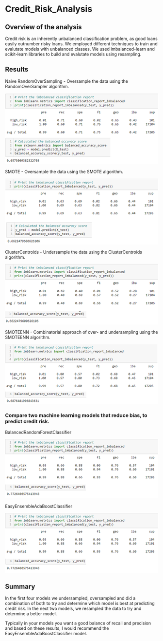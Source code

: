 # Credit_Risk_Analysis

## Overview of the analysis
Credit risk is an inherently unbalanced classification problem, as good loans easily outnumber risky loans. We employed different techniques to train and evalutate models with unbalanced classes. We used imbalanced-learn and scikit-learn libraries to build and evalutate models using resampling.

## Results
Naive RandomOverSampling
    - Oversample the data using the RandomOverSampler algorithm.

![Naive Random Oversampliing](https://github.com/pcar22/Credit_Risk_Analysis/blob/main/Resources/Naive%20Random%20Oversampling_comb.png)


SMOTE
    - Oversample the data using the SMOTE algorithm.

![SMOTE Oversampling](https://github.com/pcar22/Credit_Risk_Analysis/blob/main/Resources/SMOTE%20Oversampling_comb.png)

ClusterCentroids
    - Undersample the data using the ClusterCentroids algorithm.

![ClusterCentroids](https://github.com/pcar22/Credit_Risk_Analysis/blob/main/Resources/ClusterCentroids_comb.png)

SMOTEENN
    - Combinatorial approach of over- and undersampling using the SMOTEENN algorithm.

![SMOTEENN](https://github.com/pcar22/Credit_Risk_Analysis/blob/main/Resources/SMOTEENN_comb.png)

### Compare two machine learning models that reduce bias, to predict credit risk.
BalancedRandomForestClassifier
    
![BalancedRandomForestClassifier](https://github.com/pcar22/Credit_Risk_Analysis/blob/main/Resources/BalancedRandomForestClassifier_comb.png)

EasyEnsembleAdaBoostClassifier

![EasyEnsembleAdaBoostClassifier](https://github.com/pcar22/Credit_Risk_Analysis/blob/main/Resources/BalancedRandomForestClassifier_comb.png)



## Summary
In the first four models we undersampled, oversampled and did a combination of both to try and determine which model is best at predicting credit risk. In the next two models, we resampled the data to try and determine a better model.

Typically in your models you want a good balance of recall and precision and based on these results, I would recommend the EasyEnsembleAdaBoostClassifier model.
